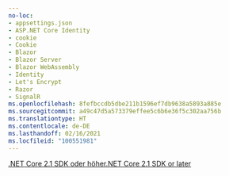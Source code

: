 ```yaml
---
no-loc:
- appsettings.json
- ASP.NET Core Identity
- cookie
- Cookie
- Blazor
- Blazor Server
- Blazor WebAssembly
- Identity
- Let's Encrypt
- Razor
- SignalR
ms.openlocfilehash: 8fefbccdb5dbe211b1596ef7db9638a5893a885e
ms.sourcegitcommit: a49c47d5a573379effee5c6b6e36f5c302aa756b
ms.translationtype: HT
ms.contentlocale: de-DE
ms.lasthandoff: 02/16/2021
ms.locfileid: "100551981"
---
```

[<span data-ttu-id="5eb01-101">.NET Core 2.1 SDK oder höher</span><span class="sxs-lookup"><span data-stu-id="5eb01-101">.NET Core 2.1 SDK or later</span></span>](https://dotnet.microsoft.com/download/dotnet-core)
